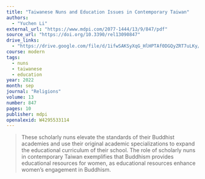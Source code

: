 ```yaml
---
title: "Taiwanese Nuns and Education Issues in Contemporary Taiwan"
authors:
  - "Yuchen Li"
external_url: "https://www.mdpi.com/2077-1444/13/9/847/pdf"
source_url: "https://doi.org/10.3390/rel13090847"
drive_links:
  - "https://drive.google.com/file/d/1ifwSAKSyXqG_HlHPTAf0DGQyZRT7uLKy/view?usp=drivesdk"
course: modern
tags:
  - nuns
  - taiwanese
  - education
year: 2022
month: sep
journal: "Religions"
volume: 13
number: 847
pages: 10
publisher: mdpi
openalexid: W4295533114
---
```


> These scholarly nuns elevate the standards of their Buddhist academies and use their original academic specializations to expand the educational curriculum of their school.
> The role of scholarly nuns in contemporary Taiwan exemplifies that Buddhism provides educational resources for women, as educational resources enhance women’s engagement in Buddhism.


